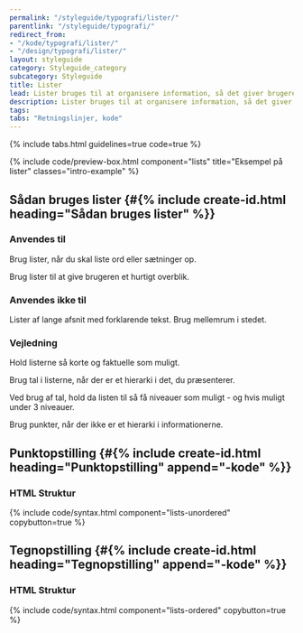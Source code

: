 ```yaml
---
permalink: "/styleguide/typografi/lister/"
parentlink: "/styleguide/typografi/"
redirect_from:
- "/kode/typografi/lister/"
- "/design/typografi/lister/"
layout: styleguide
category: Styleguide_category
subcategory: Styleguide
title: Lister
lead: Lister bruges til at organisere information, så det giver brugeren overblik.
description: Lister bruges til at organisere information, så det giver brugeren overblik.
tags:
tabs: "Retningslinjer, kode"
---
```


{% include tabs.html guidelines=true code=true %}

<div id="kode" hidden></div>

{% include code/preview-box.html component="lists" title="Eksempel på lister" classes="intro-example" %}

<!--split-->

## Sådan bruges lister {#{% include create-id.html heading="Sådan bruges lister" %}}

### Anvendes til

Brug lister, når du skal liste ord eller sætninger op.

Brug lister til at give brugeren et hurtigt overblik.

### Anvendes ikke til

Lister af lange afsnit med forklarende tekst. Brug mellemrum i stedet.

### Vejledning

Hold listerne så korte og faktuelle som muligt.

Brug tal i listerne, når der er et hierarki i det, du præsenterer.

Ved brug af tal, hold da listen til så få niveauer som muligt - og hvis muligt under 3 niveauer.

Brug punkter, når der ikke er et hierarki i informationerne.

<!--split-->

## Punktopstilling {#{% include create-id.html heading="Punktopstilling" append="-kode" %}}

### HTML Struktur

{% include code/syntax.html component="lists-unordered" copybutton=true %}

## Tegnopstilling {#{% include create-id.html heading="Tegnopstilling" append="-kode" %}}

### HTML Struktur

{% include code/syntax.html component="lists-ordered" copybutton=true %}
